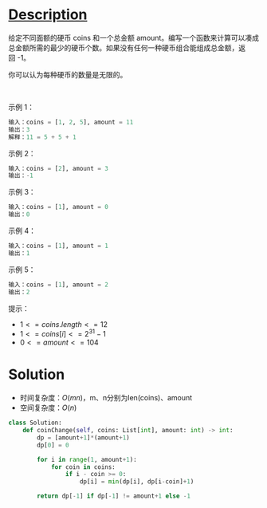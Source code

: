 # [Description](https://leetcode-cn.com/problems/coin-change)
给定不同面额的硬币 coins 和一个总金额 amount。编写一个函数来计算可以凑成总金额所需的最少的硬币个数。如果没有任何一种硬币组合能组成总金额，返回 -1。

你可以认为每种硬币的数量是无限的。

 

示例 1：
```python
输入：coins = [1, 2, 5], amount = 11
输出：3 
解释：11 = 5 + 5 + 1
```
示例 2：
```python
输入：coins = [2], amount = 3
输出：-1
```
示例 3：
```python
输入：coins = [1], amount = 0
输出：0
```
示例 4：
```python
输入：coins = [1], amount = 1
输出：1
```
示例 5：
```python
输入：coins = [1], amount = 2
输出：2
```

提示：

- $1 <= coins.length <= 12$
- $1 <= coins[i] <= 2^{31} - 1$
- $0 <= amount <= 104$


# Solution
- 时间复杂度：$O(mn)$，m、n分别为len(coins)、amount
- 空间复杂度：$O(n)$

```python
class Solution:
    def coinChange(self, coins: List[int], amount: int) -> int:
        dp = [amount+1]*(amount+1)
        dp[0] = 0

        for i in range(1, amount+1):
            for coin in coins:
                if i - coin >= 0:
                    dp[i] = min(dp[i], dp[i-coin]+1)

        return dp[-1] if dp[-1] != amount+1 else -1
```
